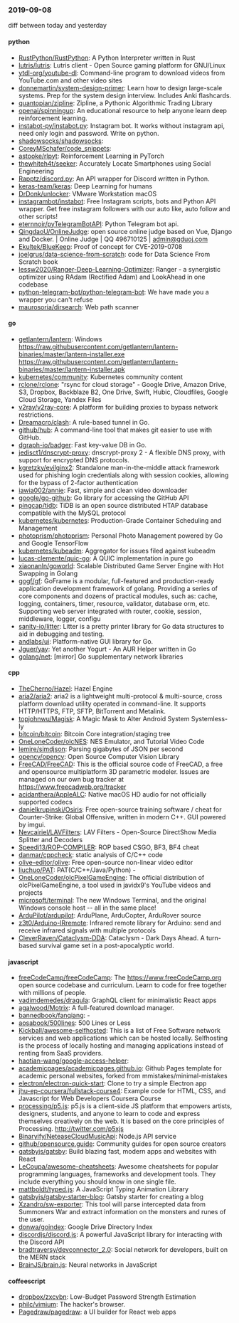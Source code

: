 ### 2019-09-08
diff between today and yesterday

#### python
* [RustPython/RustPython](https://github.com/RustPython/RustPython): A Python Interpreter written in Rust
* [lutris/lutris](https://github.com/lutris/lutris): Lutris client - Open Source gaming platform for GNU/Linux
* [ytdl-org/youtube-dl](https://github.com/ytdl-org/youtube-dl): Command-line program to download videos from YouTube.com and other video sites
* [donnemartin/system-design-primer](https://github.com/donnemartin/system-design-primer): Learn how to design large-scale systems. Prep for the system design interview. Includes Anki flashcards.
* [quantopian/zipline](https://github.com/quantopian/zipline): Zipline, a Pythonic Algorithmic Trading Library
* [openai/spinningup](https://github.com/openai/spinningup): An educational resource to help anyone learn deep reinforcement learning.
* [instabot-py/instabot.py](https://github.com/instabot-py/instabot.py): Instagram bot. It works without instagram api, need only login and password. Write on python.
* [shadowsocks/shadowsocks](https://github.com/shadowsocks/shadowsocks): 
* [CoreyMSchafer/code_snippets](https://github.com/CoreyMSchafer/code_snippets): 
* [astooke/rlpyt](https://github.com/astooke/rlpyt): Reinforcement Learning in PyTorch
* [thewhiteh4t/seeker](https://github.com/thewhiteh4t/seeker): Accurately Locate Smartphones using Social Engineering
* [Rapptz/discord.py](https://github.com/Rapptz/discord.py): An API wrapper for Discord written in Python.
* [keras-team/keras](https://github.com/keras-team/keras): Deep Learning for humans
* [DrDonk/unlocker](https://github.com/DrDonk/unlocker): VMware Workstation macOS
* [instagrambot/instabot](https://github.com/instagrambot/instabot):  Free Instagram scripts, bots and Python API wrapper. Get free instagram followers with our auto like, auto follow and other scripts!
* [eternnoir/pyTelegramBotAPI](https://github.com/eternnoir/pyTelegramBotAPI): Python Telegram bot api.
* [QingdaoU/OnlineJudge](https://github.com/QingdaoU/OnlineJudge): open source online judge based on Vue, Django and Docker. |  Online Judge | QQ 496710125 | admin@qduoj.com
* [Ekultek/BlueKeep](https://github.com/Ekultek/BlueKeep): Proof of concept for CVE-2019-0708
* [joelgrus/data-science-from-scratch](https://github.com/joelgrus/data-science-from-scratch): code for Data Science From Scratch book
* [lessw2020/Ranger-Deep-Learning-Optimizer](https://github.com/lessw2020/Ranger-Deep-Learning-Optimizer): Ranger - a synergistic optimizer using RAdam (Rectified Adam) and LookAhead in one codebase
* [python-telegram-bot/python-telegram-bot](https://github.com/python-telegram-bot/python-telegram-bot): We have made you a wrapper you can't refuse
* [maurosoria/dirsearch](https://github.com/maurosoria/dirsearch): Web path scanner

#### go
* [getlantern/lantern](https://github.com/getlantern/lantern): Windows https://raw.githubusercontent.com/getlantern/lantern-binaries/master/lantern-installer.exe  https://raw.githubusercontent.com/getlantern/lantern-binaries/master/lantern-installer.apk
* [kubernetes/community](https://github.com/kubernetes/community): Kubernetes community content
* [rclone/rclone](https://github.com/rclone/rclone): "rsync for cloud storage" - Google Drive, Amazon Drive, S3, Dropbox, Backblaze B2, One Drive, Swift, Hubic, Cloudfiles, Google Cloud Storage, Yandex Files
* [v2ray/v2ray-core](https://github.com/v2ray/v2ray-core): A platform for building proxies to bypass network restrictions.
* [Dreamacro/clash](https://github.com/Dreamacro/clash): A rule-based tunnel in Go.
* [github/hub](https://github.com/github/hub): A command-line tool that makes git easier to use with GitHub.
* [dgraph-io/badger](https://github.com/dgraph-io/badger): Fast key-value DB in Go.
* [jedisct1/dnscrypt-proxy](https://github.com/jedisct1/dnscrypt-proxy): dnscrypt-proxy 2 - A flexible DNS proxy, with support for encrypted DNS protocols.
* [kgretzky/evilginx2](https://github.com/kgretzky/evilginx2): Standalone man-in-the-middle attack framework used for phishing login credentials along with session cookies, allowing for the bypass of 2-factor authentication
* [iawia002/annie](https://github.com/iawia002/annie):  Fast, simple and clean video downloader
* [google/go-github](https://github.com/google/go-github): Go library for accessing the GitHub API
* [pingcap/tidb](https://github.com/pingcap/tidb): TiDB is an open source distributed HTAP database compatible with the MySQL protocol
* [kubernetes/kubernetes](https://github.com/kubernetes/kubernetes): Production-Grade Container Scheduling and Management
* [photoprism/photoprism](https://github.com/photoprism/photoprism): Personal Photo Management powered by Go and Google TensorFlow
* [kubernetes/kubeadm](https://github.com/kubernetes/kubeadm): Aggregator for issues filed against kubeadm
* [lucas-clemente/quic-go](https://github.com/lucas-clemente/quic-go): A QUIC implementation in pure go
* [xiaonanln/goworld](https://github.com/xiaonanln/goworld): Scalable Distributed Game Server Engine with Hot Swapping in Golang
* [gogf/gf](https://github.com/gogf/gf): GoFrame is a modular, full-featured and production-ready application development framework of golang. Providing a series of core components and dozens of practical modules, such as: cache, logging, containers, timer, resource, validator, database orm, etc. Supporting web server integrated with router, cookie, session, middleware, logger, configu
* [sanity-io/litter](https://github.com/sanity-io/litter): Litter is a pretty printer library for Go data structures to aid in debugging and testing.
* [andlabs/ui](https://github.com/andlabs/ui): Platform-native GUI library for Go.
* [Jguer/yay](https://github.com/Jguer/yay): Yet another Yogurt - An AUR Helper written in Go
* [golang/net](https://github.com/golang/net): [mirror] Go supplementary network libraries

#### cpp
* [TheCherno/Hazel](https://github.com/TheCherno/Hazel): Hazel Engine
* [aria2/aria2](https://github.com/aria2/aria2): aria2 is a lightweight multi-protocol & multi-source, cross platform download utility operated in command-line. It supports HTTP/HTTPS, FTP, SFTP, BitTorrent and Metalink.
* [topjohnwu/Magisk](https://github.com/topjohnwu/Magisk): A Magic Mask to Alter Android System Systemless-ly
* [bitcoin/bitcoin](https://github.com/bitcoin/bitcoin): Bitcoin Core integration/staging tree
* [OneLoneCoder/olcNES](https://github.com/OneLoneCoder/olcNES): NES Emulator, and Tutorial Video Code
* [lemire/simdjson](https://github.com/lemire/simdjson): Parsing gigabytes of JSON per second
* [opencv/opencv](https://github.com/opencv/opencv): Open Source Computer Vision Library
* [FreeCAD/FreeCAD](https://github.com/FreeCAD/FreeCAD): This is the official source code of FreeCAD, a free and opensource multiplatform 3D parametric modeler. Issues are managed on our own bug tracker at https://www.freecadweb.org/tracker
* [acidanthera/AppleALC](https://github.com/acidanthera/AppleALC): Native macOS HD audio for not officially supported codecs
* [danielkrupinski/Osiris](https://github.com/danielkrupinski/Osiris): Free open-source training software / cheat for Counter-Strike: Global Offensive, written in modern C++. GUI powered by imgui.
* [Nevcairiel/LAVFilters](https://github.com/Nevcairiel/LAVFilters): LAV Filters - Open-Source DirectShow Media Splitter and Decoders
* [Speedi13/ROP-COMPILER](https://github.com/Speedi13/ROP-COMPILER): ROP based CSGO, BF3, BF4 cheat
* [danmar/cppcheck](https://github.com/danmar/cppcheck): static analysis of C/C++ code
* [olive-editor/olive](https://github.com/olive-editor/olive): Free open-source non-linear video editor
* [liuchuo/PAT](https://github.com/liuchuo/PAT):  PAT(C/C++/Java/Python) - 
* [OneLoneCoder/olcPixelGameEngine](https://github.com/OneLoneCoder/olcPixelGameEngine): The official distribution of olcPixelGameEngine, a tool used in javidx9's YouTube videos and projects
* [microsoft/terminal](https://github.com/microsoft/terminal): The new Windows Terminal, and the original Windows console host -- all in the same place!
* [ArduPilot/ardupilot](https://github.com/ArduPilot/ardupilot): ArduPlane, ArduCopter, ArduRover source
* [z3t0/Arduino-IRremote](https://github.com/z3t0/Arduino-IRremote): Infrared remote library for Arduino: send and receive infrared signals with multiple protocols
* [CleverRaven/Cataclysm-DDA](https://github.com/CleverRaven/Cataclysm-DDA): Cataclysm - Dark Days Ahead. A turn-based survival game set in a post-apocalyptic world.

#### javascript
* [freeCodeCamp/freeCodeCamp](https://github.com/freeCodeCamp/freeCodeCamp): The https://www.freeCodeCamp.org open source codebase and curriculum. Learn to code for free together with millions of people.
* [vadimdemedes/draqula](https://github.com/vadimdemedes/draqula):  GraphQL client for minimalistic React apps
* [agalwood/Motrix](https://github.com/agalwood/Motrix): A full-featured download manager.
* [bannedbook/fanqiang](https://github.com/bannedbook/fanqiang): -
* [aosabook/500lines](https://github.com/aosabook/500lines): 500 Lines or Less
* [Kickball/awesome-selfhosted](https://github.com/Kickball/awesome-selfhosted): This is a list of Free Software network services and web applications which can be hosted locally. Selfhosting is the process of locally hosting and managing applications instead of renting from SaaS providers.
* [haotian-wang/google-access-helper](https://github.com/haotian-wang/google-access-helper): 
* [academicpages/academicpages.github.io](https://github.com/academicpages/academicpages.github.io): Github Pages template for academic personal websites, forked from mmistakes/minimal-mistakes
* [electron/electron-quick-start](https://github.com/electron/electron-quick-start): Clone to try a simple Electron app
* [jhu-ep-coursera/fullstack-course4](https://github.com/jhu-ep-coursera/fullstack-course4): Example code for HTML, CSS, and Javascript for Web Developers Coursera Course
* [processing/p5.js](https://github.com/processing/p5.js): p5.js is a client-side JS platform that empowers artists, designers, students, and anyone to learn to code and express themselves creatively on the web. It is based on the core principles of Processing. http://twitter.com/p5xjs 
* [Binaryify/NeteaseCloudMusicApi](https://github.com/Binaryify/NeteaseCloudMusicApi):  Node.js API service
* [github/opensource.guide](https://github.com/github/opensource.guide):  Community guides for open source creators
* [gatsbyjs/gatsby](https://github.com/gatsbyjs/gatsby): Build blazing fast, modern apps and websites with React
* [LeCoupa/awesome-cheatsheets](https://github.com/LeCoupa/awesome-cheatsheets):  Awesome cheatsheets for popular programming languages, frameworks and development tools. They include everything you should know in one single file.
* [mattboldt/typed.js](https://github.com/mattboldt/typed.js): A JavaScript Typing Animation Library
* [gatsbyjs/gatsby-starter-blog](https://github.com/gatsbyjs/gatsby-starter-blog): Gatsby starter for creating a blog
* [Xzandro/sw-exporter](https://github.com/Xzandro/sw-exporter): This tool will parse intercepted data from Summoners War and extract information on the monsters and runes of the user.
* [donwa/goindex](https://github.com/donwa/goindex): Google Drive Directory Index
* [discordjs/discord.js](https://github.com/discordjs/discord.js): A powerful JavaScript library for interacting with the Discord API
* [bradtraversy/devconnector_2.0](https://github.com/bradtraversy/devconnector_2.0): Social network for developers, built on the MERN stack
* [BrainJS/brain.js](https://github.com/BrainJS/brain.js):  Neural networks in JavaScript

#### coffeescript
* [dropbox/zxcvbn](https://github.com/dropbox/zxcvbn): Low-Budget Password Strength Estimation
* [philc/vimium](https://github.com/philc/vimium): The hacker's browser.
* [Pagedraw/pagedraw](https://github.com/Pagedraw/pagedraw): a UI builder for React web apps
